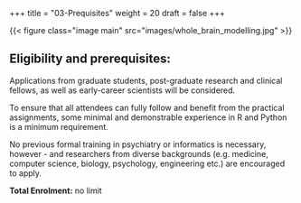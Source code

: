 +++
title = "03-Prequisites"
weight = 20
draft = false
+++

{{< figure class="image main" src="images/whole_brain_modelling.jpg" >}}

## Eligibility and prerequisites: 

Applications from graduate students, post-graduate research and clinical fellows, as well as early-career scientists will be considered. 

To ensure that all attendees can fully follow and benefit from the practical assignments, some minimal and demonstrable experience in R and Python is a minimum requirement. 

No previous formal training in psychiatry or informatics is necessary, however - and researchers from diverse backgrounds (e.g. medicine, computer science, biology, psychology, engineering etc.) are encouraged to apply.


**Total Enrolment:** no limit

